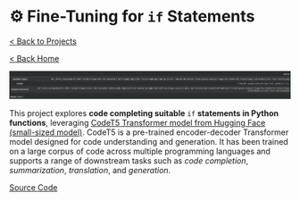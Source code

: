 # ⚙️ Fine-Tuning for `if` Statements

[< Back to Projects](/projects)

[< Back Home](/)

![Original to Masked Functions](/images/fine-tuning.png)

This project explores **code completing suitable** `if` **statements in Python functions**, leveraging [CodeT5 Transformer model from Hugging Face (small-sized model)](https://huggingface.co/Salesforce/codet5-small). CodeT5 is a pre-trained encoder-decoder Transformer model designed for code understanding and generation. It has been trained on a large corpus of code across multiple programming languages and supports a range of downstream tasks such as _code completion_, _summarization_, _translation_, and _generation_.

[Source Code](https://github.com/theantigone/Fine-Tuning-CodeT5)
